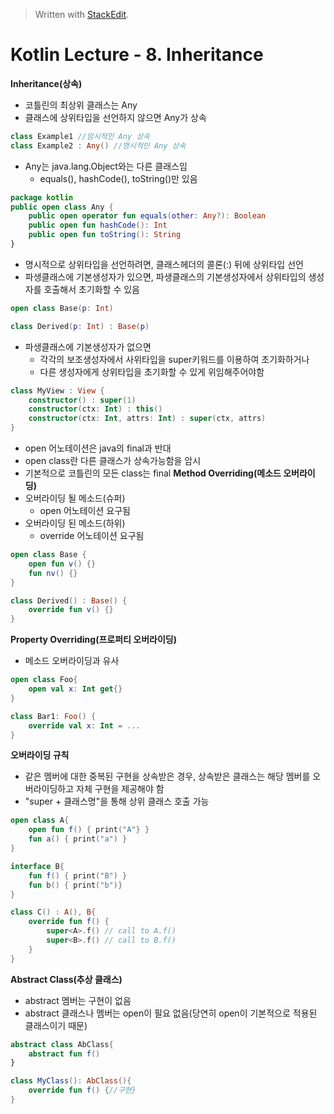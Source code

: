 


> Written with [StackEdit](https://stackedit.io/).
# Kotlin Lecture - 8. Inheritance

**Inheritance(상속)**
- 코틀린의 최상위 클래스는 Any
- 클래스에 상위타입을 선언하지 않으면 Any가 상속
```kotlin
class Example1 //암시적인 Any 상속
class Example2 : Any() //명시적인 Any 상속
```

- Any는 java.lang.Object와는 다른 클래스임
	* equals(), hashCode(), toString()만 있음

```kotlin
package kotlin
public open class Any {
	public open operator fun equals(other: Any?): Boolean
	public open fun hashCode(): Int
	public open fun toString(): String
}
```
- 명시적으로 상위타입을 선언하려면, 클래스헤더의 콜론(:) 뒤에 상위타입 선언
- 파생클래스에 기본생성자가 있으면, 파생클래스의 기본생성자에서 상위타입의 생성자를 호출해서 초기화할 수 있음
```kotlin
open class Base(p: Int)

class Derived(p: Int) : Base(p)
```
- 파생클래스에 기본생성자가 없으면 	
	* 각각의 보조생성자에서 사위타입을 super키워드를 이용하여 초기화하거나
	* 다른 생성자에게 상위타입을 초기화할 수 있게 위임해주어야함
```kotlin
class MyView : View {
	constructor() : super(1)
	constructor(ctx: Int) : this()
	constructor(ctx: Int, attrs: Int) : super(ctx, attrs)
}
``` 
- open 어노테이션은 java의 final과 반대
- open class란 다른 클래스가 상속가능함을 암시
- 기본적으로 코틀린의 모든 class는 final
**Method Overriding(메소드 오버라이딩)**
- 오버라이딩 될 메소드(슈퍼)
	* open 어노테이션 요구됨
- 오버라이딩 된 메소드(하위)
	* override 어노테이션 요구됨
```kotlin
open class Base {
	open fun v() {}
	fun nv() {}
}

class Derived() : Base() {
	override fun v() {}
}
```

**Property Overriding(프로퍼티 오버라이딩)**
- 메소드 오버라이딩과 유사
```kotlin
open class Foo{
	open val x: Int get{}
}

class Bar1: Foo() {
	override val x: Int = ...
}
```
**오버라이딩 규칙**
- 같은 멤버에 대한 중복된 구현을 상속받은 경우, 상속받은 클래스는 해당 멤버를 오버라이딩하고 자체 구현을 제공해야 함
- "super + 클래스명"을 통해 상위 클래스 호출 가능
```kotlin
open class A{
	open fun f() { print("A"} }
	fun a() { print("a") }
}
```
```kotlin
interface B{
	fun f() { print("B") }
	fun b() { print("b")}
}
```
```kotlin
class C() : A(), B{
	override fun f() {
		super<A>.f() // call to A.f()
		super<B>.f() // call to B.f()
	}
}
```
**Abstract Class(추상 클래스)**
- abstract 멤버는 구현이 없음
- abstract 클래스나 멤버는 open이 필요 없음(당연히 open이 기본적으로 적용된 클래스이기 때문)
```kotlin
abstract class AbClass{
	abstract fun f()
}

class MyClass(): AbClass(){
	override fun f() {//구현}
}
```
<!--stackedit_data:
eyJoaXN0b3J5IjpbLTE4MzMwNzk1MDldfQ==
-->